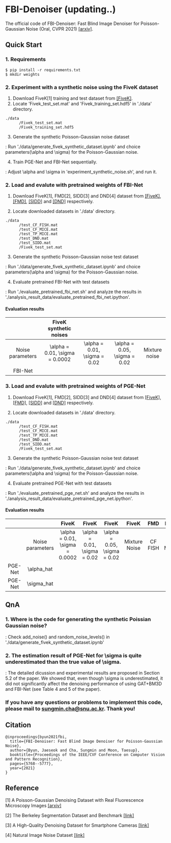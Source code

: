 # FBI-Denoiser (updating..)

The official code of FBI-Denoiser: Fast Blind Image Denoiser for Poisson-Gaussian Noise (Oral, CVPR 2021) [[arxiv]](https://arxiv.org/pdf/2105.10967.pdf).

## Quick Start

### 1. Requirements

```
$ pip install -r requirements.txt
$ mkdir weights
```

### 2. Experiment with a synthetic noise using the FiveK dataset

1) Download FiveK[1] training and test dataset from [[FiveK]](https://drive.google.com/file/d/10CJDhU9iYp3Ca_T1gLdzrg4Zl2Jmw7Lj/view?usp=sharing).
2) Locate 'Fivek_test_set.mat' and 'Fivek_training_set.hdf5' in './data' directory.

```
./data
      /Fivek_test_set.mat
      /Fivek_training_set.hdf5 
```

3) Generate the synthetic Poisson-Gaussian noise dataset 

: Run './data/generate_fivek_synthetic_dataset.ipynb' and choice parameters(\alpha and \sigma) for the Poisson-Gaussian noise.

4) Train PGE-Net and FBI-Net sequentially.

: Adjust \alpha and \sigma in 'experiment_synthetic_noise.sh', and run it.


### 2. Load and evalute with pretrained weights of FBI-Net

1) Download FiveK[1], FMD[2], SIDD[3] and DND[4] dataset from [[FiveK]](https://drive.google.com/file/d/10CJDhU9iYp3Ca_T1gLdzrg4Zl2Jmw7Lj/view?usp=sharing), [[FMD]](https://drive.google.com/file/d/10T9uJv0ah_kCVvpjt4OCh0Rc5fqLqwvk/view?usp=sharing), [[SIDD]](https://drive.google.com/file/d/10MI6R3vkwBKrtHhW2TKOPs56dzH8p_5t/view?usp=sharing) and [[DND]](https://drive.google.com/file/d/10MI6R3vkwBKrtHhW2TKOPs56dzH8p_5t/view?usp=sharing) respectively.

2) Locate downloaded datasets in './data' directory.

```
./data
      /test_CF_FISH.mat 
      /test_CF_MICE.mat
      /test_TP_MICE.mat
      /test_DND.mat
      /test_SIDD.mat
      /Fivek_test_set.mat
```

3) Generate the synthetic Poisson-Gaussian noise test dataset 

: Run './data/generate_fivek_synthetic_dataset.ipynb' and choice parameters(\alpha and \sigma) for the Poisson-Gaussian noise.

4) Evaluate pretrained FBI-Net with test datasets

: Run './evaluate_pretrained_fbi_net.sh' and analyze the results in './analysis_result_data/evaluate_pretrained_fbi_net.ipython'.


#### Evaluation results
|                  |     FiveK synthetic noises     |                              |                              |               |
|:----------------:|:------------------------------:|:----------------------------:|:----------------------------:|:-------------:|
| Noise parameters | \alpha = 0.01, \sigma = 0.0002 | \alpha = 0.01, \sigma = 0.02 | \alpha = 0.05, \sigma = 0.02 | Mixture noise |
|      FBI-Net     |                                |                              |                              |               |

### 3. Load and evalute with pretrained weights of PGE-Net

1) Download FiveK[1], FMD[2], SIDD[3] and DND[4] dataset from [[FiveK]](https://drive.google.com/file/d/10CJDhU9iYp3Ca_T1gLdzrg4Zl2Jmw7Lj/view?usp=sharing), [[FMD]](https://drive.google.com/file/d/10T9uJv0ah_kCVvpjt4OCh0Rc5fqLqwvk/view?usp=sharing), [[SIDD]](https://drive.google.com/file/d/10MI6R3vkwBKrtHhW2TKOPs56dzH8p_5t/view?usp=sharing) and [[DND]](https://drive.google.com/file/d/10MI6R3vkwBKrtHhW2TKOPs56dzH8p_5t/view?usp=sharing) respectively.

2) Locate downloaded datasets in './data' directory.

```
./data
      /test_CF_FISH.mat 
      /test_CF_MICE.mat
      /test_TP_MICE.mat
      /test_DND.mat
      /test_SIDD.mat
      /Fivek_test_set.mat
```

3) Generate the synthetic Poisson-Gaussian noise test dataset 

: Run './data/generate_fivek_synthetic_dataset.ipynb' and choice parameters(\alpha and \sigma) for the Poisson-Gaussian noise.

4) Evaluate pretrained PGE-Net with test datasets

: Run './evaluate_pretrained_pge_net.sh' and analyze the results in './analysis_result_data/evaluate_pretrained_pge_net.ipython'.

#### Evaluation results
|         |                  |              FiveK             |             FiveK            |             FiveK            |     FiveK     |   FMD   |   FMD   |   FMD   |     SIDD     |      DND     |
|:-------:|:----------------:|:------------------------------:|:----------------------------:|:----------------------------:|:-------------:|:-------:|:-------:|:-------:|:------------:|:------------:|
|         | Noise parameters | \alpha = 0.01, \sigma = 0.0002 | \alpha = 0.01, \sigma = 0.02 | \alpha = 0.05, \sigma = 0.02 | Mixture Noise | CF FISH | CF MICE | TP MICE | Test Dataset | Test Dataset |
| PGE-Net |    \alpha_hat    |                                |                              |                              |               |         |         |         |              |              |
| PGE-Net |    \sigma_hat    |                                |                              |                              |               |         |         |         |              |              |

## QnA
### 1. Where is the code for generating the synthetic Poissian Gaussian noise?

: Check add_noise() and random_noise_levels() in './data/generate_fivek_synthetic_dataset.ipynb'

### 2. The estimation result of PGE-Net for \sigma is quite underestimated than the true value of \sigma.

: The detailed dicussion and experimental results are proposed in Section 5.2 of the paper. We showed that, even though \sigma is underestimated, it did not significantly affect the denoising performance of using GAT+BM3D and FBI-Net (see Table 4 and 5 of the paper).

### If you have any questions or problems to implement this code, please mail to sungmin.cha@snu.ac.kr. Thank you!

## Citation

```
@inproceedings{byun2021fbi,
  title={FBI-Denoiser: Fast Blind Image Denoiser for Poisson-Gaussian Noise},
  author={Byun, Jaeseok and Cha, Sungmin and Moon, Taesup},
  booktitle={Proceedings of the IEEE/CVF Conference on Computer Vision and Pattern Recognition},
  pages={5768--5777},
  year={2021}
}
```

## Reference

[1] A Poisson-Gaussian Denoising Dataset with Real Fluorescence Microscopy Images [[arxiv]](https://arxiv.org/abs/1812.10366)

[2] The Berkeley Segmentation Dataset and Benchmark [[link]](https://www2.eecs.berkeley.edu/Research/Projects/CS/vision/bsds/)

[3] A High-Quality Denoising Dataset for Smartphone Cameras [[link]](https://openaccess.thecvf.com/content_cvpr_2018/papers/Abdelhamed_A_High-Quality_Denoising_CVPR_2018_paper.pdf)

[4] Natural Image Noise Dataset [[link]](https://openaccess.thecvf.com/content_CVPRW_2019/papers/NTIRE/Brummer_Natural_Image_Noise_Dataset_CVPRW_2019_paper.pdf)

